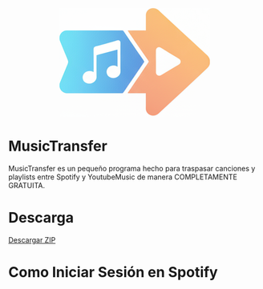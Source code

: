 <p align="center">
  <img src="media/logo.png" alt="Diagrama" width="300">
</p>

# MusicTransfer
MusicTransfer es un pequeño programa hecho para traspasar canciones y playlists entre Spotify  y YoutubeMusic de manera COMPLETAMENTE GRATUITA.


# Descarga

[Descargar ZIP](https://github.com/skaczylo/MusicTransfer/releases/tag/v1.0)

# Como Iniciar Sesión en Spotify



